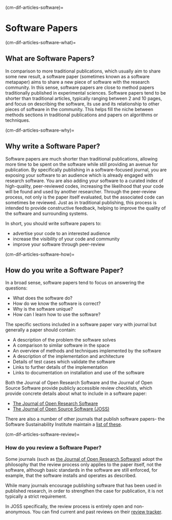 (cm-dif-articles-software)=
# Software Papers 

(cm-dif-articles-software-what)=
## What are Software Papers?

In comparison to more traditional publications, which usually aim to share some new result, a software paper (sometimes known as a software metapaper) aims to share a new piece of software with the research community. 
In this sense, software papers are close to method papers traditionally published in experimental sciences. 
Software papers tend to be shorter than traditional articles, typically ranging between 2 and 10 pages, and focus on describing the software, its use and its relationship to other pieces of software in the community. 
This helps fill the niche between methods sections in traditional publications and papers on algorithms or techniques.

(cm-dif-articles-software-why)=
## Why write a Software Paper?

Software papers are much shorter than traditional publications, allowing more time to be spent on the software while still providing an avenue for publication. 
By specifically publishing in a software-focused journal, you are exposing your software to an audience which is already engaged with research software. 
You are also adding your software to a curated index of high-quality, peer-reviewed codes, increasing the likelihood that your code will be found and used by another researcher. 
Through the peer-review process, not only is the paper itself evaluated, but the associated code can sometimes be reviewed. 
Just as in traditional publishing, this process is intended to provide constructive feedback, helping to improve the quality of the software and surrounding systems. 

In short, you should write software papers to:

- advertise your code to an interested audience
- increase the visibility of your code and community
- improve your software through peer-review

(cm-dif-articles-software-how)=
## How do you write a Software Paper?

In a broad sense, software papers tend to focus on answering the questions:

- What does the software do?
- How do we know the software is correct?
- Why is the software unique?
- How can I learn how to use the software?

The specific sections included in a software paper vary with journal but generally a paper should contain:

- A description of the problem the software solves
- A comparison to similar software in the space
- An overview of methods and techniques implemented by the software
- A description of the implementation and architecture
- Details of test cases which validate the software
- Links to further details of the implementation
- Links to documentation on installation and use of the software

Both the Journal of Open Research Software and the Journal of Open Source Software provide publicly accessible review checklists, which provide concrete details about what to include in a software paper:

- [The Journal of Open Research Software](https://openresearchsoftware.metajnl.com/about/editorialPolicies/#peerReviewProcess)
- [The Journal of Open Source Software (JOSS)](https://joss.readthedocs.io/en/latest/review_checklist.html)

There are also a number of other journals that publish software papers- the Software Sustainability Institute maintain a [list of these](https://www.software.ac.uk/which-journals-should-i-publish-my-software).

(cm-dif-articles-software-review)=
### How do you review a Software Paper?

Some journals (such as [the Journal of Open Research Software](https://openresearchsoftware.metajnl.com)) adopt the philosophy that the review process only applies to the paper itself, not the software, although basic standards in the software are still enforced, for example, that the software installs and operates as described. 

While many journals encourage publishing software that has been used in published research, in order to strengthen the case for publication, it is not typically a strict requirement. 

In JOSS specifically, the review process is entirely open and non-anonymous. 
You can find current and past reviews on their [review tracker](https://github.com/openjournals/joss-reviews/issues).
